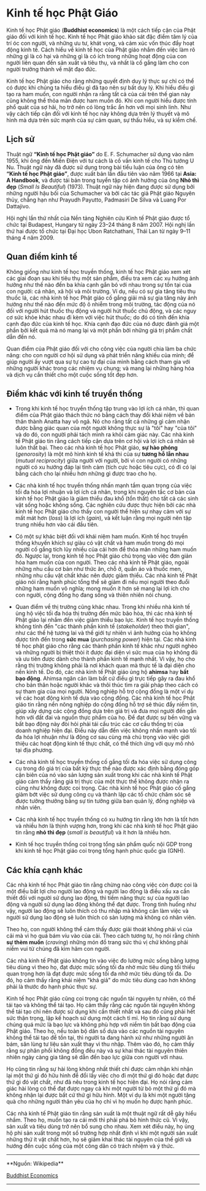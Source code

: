 # Kinh tế học Phật Giáo

Kinh tế học Phật giáo (**Buddhist economics**) là một cách tiếp cận của Phật giáo đối với kinh tế học. Kinh tế học Phật giáo khảo sát đặc điểm tâm lý của trí óc con người, và những ưu tư, khát vọng, và cảm xúc vốn thúc đẩy hoạt động kinh tế. Cách hiểu về kinh tế học của Phật giáo nhắm đến việc làm rõ những gì là có hại và những gì là có ích trong những hoạt động của con người liên quan đến sản xuất và tiêu thụ, và nhất là cố gắng làm cho con người trưởng thành về mặt đạo đức.

Kinh tế học Phật giáo cho rằng những quyết định duy lý thực sự chỉ có thể có được khi chúng ta hiểu điều gì đã tạo nên sự bất duy lý. Khi hiểu điều gì tạo ra ham muốn, con người nhận ra rằng tất cả của cải trên thế gian này cũng không thể thỏa mãn được ham muốn đó. Khi con người hiểu được tính phổ quát của sợ hãi, họ trở nên có lòng trắc ẩn hơn với mọi sinh linh. Như vậy cách tiếp cận đối với kinh tế học này không dựa trên lý thuyết và mô hình mà dựa trên sức mạnh của sự cảm quan, sự thấu hiểu, và sự kiềm chế.

## Lịch sử 

Thuật ngữ **“Kinh tế học Phật giáo”** do E. F. Schumacher sử dụng vào năm 1955, khi ông đến Miến Điện với tư cách là cố vấn kinh tế cho Thủ tướng U Nu. Thuật ngữ này đã được sử dụng trong bài tiểu luận của ông có tên **“Kinh tế học Phật giáo”**, được xuất bản lần đầu tiên vào năm 1966 tại **Asia: A Handbook**, và được tái bản trong tuyển tập có ảnh hưởng của ông **Nhỏ thì đẹp** (*Small Is Beautiful*) (1973). Thuật ngữ này hiện đang được sử dụng bởi những người hậu bối của Schumacher và bởi các tác giả Phật giáo Nguyên thủy, chẳng hạn như Prayudh Payutto, Padmasiri De Silva và Luang Por Dattajivo.

Hội nghị lần thứ nhất của Nền tảng Nghiên cứu Kinh tế Phật giáo được tổ chức tại Budapest, Hungary từ ngày 23–24 tháng 8 năm 2007. Hội nghị lần thứ hai được tổ chức tại Đại học Ubon Ratchathani, Thái Lan từ ngày 9–11 tháng 4 năm 2009.

## Quan điểm kinh tế

Không giống như kinh tế học truyền thống, kinh tế học Phật giáo xem xét các giai đoạn sau khi tiêu thụ một sản phẩm, điều tra xem các xu hướng ảnh hưởng như thế nào đến ba khía cạnh gắn bó với nhau trong sự tồn tại của con người: cá nhân, xã hội và môi trường. Ví dụ, nếu có sự gia tăng tiêu thụ thuốc lá, các nhà kinh tế học Phật giáo cố gắng giải mã sự gia tăng này ảnh hưởng như thế nào đến mức độ ô nhiễm trong môi trường, tác động của nó đối với người hút thuốc thụ động và người hút thuốc chủ động, và các nguy cơ sức khỏe khác nhau đi kèm với việc hút thuốc; do đó có tính đến khía cạnh đạo đức của kinh tế học. Khía cạnh đạo đức của nó được đánh giá một phần bởi kết quả mà nó mang lại và một phần bởi những giá trị phẩm chất dẫn đến nó.

Quan điểm của Phật giáo đối với cho công việc của người chia làm ba chức năng: cho con người cơ hội sử dụng và phát triển năng khiếu của mình; để giúp người ấy vượt qua sự tự cao tự đại của mình bằng cách tham gia với những người khác trong các nhiệm vụ chung; và mang lại những hàng hóa và dịch vụ cần thiết cho một cuộc sống tốt đẹp hơn.

## Điểm khác với kinh tế truyền thống

- Trong khi kinh tế học truyền thống tập trung vào lợi ích cá nhân, thì quan điểm của Phật giáo thách thức nó bằng cách thay đổi khái niệm về bản thân thành Anatta hay vô ngã. Nó cho rằng tất cả những gì cảm nhận được bằng giác quan của một người không thực sự là "tôi" hay "của tôi" và do đó, con người phải tách mình ra khỏi cảm giác này. Các nhà kinh tế Phật giáo tin rằng cách tiếp cận dựa trên cơ hội và lợi ích cá nhân sẽ luôn thất bại. Theo các nhà kinh tế học Phật giáo, **sự hào phóng** (*genorosity*) là một mô hình kinh tế khả thi của sự **tương hỗ lẫn nhau** (*mutual reciprocity*) giữa người với người, bởi vì con người có những người có xu hướng đáp lại tình cảm (tích cực hoặc tiêu cực), có đi có lại bằng cách cho lại nhiều hơn những gì được trao cho họ.

- Các nhà kinh tế học truyền thống nhấn mạnh tầm quan trọng của việc tối đa hóa lợi nhuận và lợi ích cá nhân, trong khi nguyên tắc cơ bản của kinh tế học Phật giáo là giảm thiểu đau khổ (tổn thất) cho tất cả các sinh vật sống hoặc không sống. Các nghiên cứu được thực hiện bởi các nhà kinh tế học Phật giáo cho thấy con người thể hiện sự nhạy cảm với sự mất mát hơn (*loss*) là lợi ích (*gain*), và kết luận rằng mọi người nên tập trung nhiều hơn vào cái đầu tiên.

- Có một sự khác biệt đối với khái niệm ham muốn. Kinh tế học truyền thống khuyến khích sự giàu có vật chất và ham muốn trong đó mọi người cố gắng tích lũy nhiều của cải hơn để thỏa mãn những ham muốn đó. Ngược lại, trong kinh tế học Phật giáo chú trọng vào việc đơn giản hóa ham muốn của con người. Theo các nhà kinh tế Phật giáo, ngoài những nhu cầu cơ bản như thức ăn, chỗ ở, quần áo và thuốc men, những nhu cầu vật chất khác nên được giảm thiểu. Các nhà kinh tế Phật giáo nói rằng hạnh phúc tổng thể sẽ giảm đi nếu mọi người theo đuổi những ham muốn vô nghĩa; mong muốn ít hơn sẽ mang lại lợi ích cho con người, cộng đồng họ đang sống và thiên nhiên nói chung.

- Quan điểm về thị trường cũng khác nhau. Trong khi nhiều nhà kinh tế ủng hộ việc tối đa hóa thị trường đến mức bão hòa, thì các nhà kinh tế Phật giáo lại nhắm đến việc giảm thiểu bạo lực. Kinh tế học truyền thống không tính đến "các thành phần kinh tế (*stakeholder*) theo thời gian", như các thế hệ tương lai và thế giới tự nhiên vì ảnh hưởng của họ không được tính đến trong **sức mua** (*purchasing power*) hiện tại. Các nhà kinh tế học phật giáo cho rằng các thành phần kinh tế khác như người nghèo và những người bị thiệt thòi ít được đại diện vì sức mua của họ không đủ và ưu tiên được dành cho thành phần kinh tế mạnh nhất. Vì vậy, họ cho rằng thị trường không phải là nơi khách quan mà thực tế là đại diện cho nền kinh tế. Do đó, các nhà kinh tế Phật giáo ủng hộ **ahimsa** hay **bất bạo động**. Ahimsa ngăn cản làm bất cứ điều gì trực tiếp gây ra đau khổ cho bản thân hoặc người khác và thôi thúc tìm ra giải pháp theo cách có sự tham gia của mọi người. Nông nghiệp hỗ trợ cộng đồng là một ví dụ về các hoạt động kinh tế dựa vào cộng đồng. Các nhà kinh tế học Phật giáo tin rằng nền nông nghiệp do cộng đồng hỗ trợ sẽ thúc đẩy niềm tin, giúp xây dựng các cộng đồng dựa trên giá trị và đưa mọi người đến gần hơn với đất đai và nguồn thực phẩm của họ. Để đạt được sự bền vững và bất bạo động này đòi hỏi phải tái cấu trúc các cơ cấu thống trị của doanh nghiệp hiện đại. Điều này dẫn đến việc không nhấn mạnh vào tối đa hóa lợi nhuận như là động cơ sau cùng mà chú trọng vào việc giới thiệu các hoạt động kinh tế thực chất, có thể thích ứng với quy mô nhỏ tại địa phương.

- Các nhà kinh tế học truyền thống cố gắng tối đa hóa việc sử dụng công cụ trong đó giá trị của bất kỳ thực thể nào được xác định bằng đóng góp cận biên của nó vào sản lượng sản xuất trong khi các nhà kinh tế Phật giáo cảm thấy rằng giá trị thực của một thực thể không được nhận ra cũng như không được coi trọng. Các nhà kinh tế học Phật giáo cố gắng giảm bớt việc sử dụng công cụ và thành lập các tổ chức chăm sóc sẽ được tưởng thưởng bằng sự tin tưởng giữa ban quản lý, đồng nghiệp và nhân viên.

- Các nhà kinh tế học truyền thống có xu hướng tin rằng lớn hơn là tốt hơn và nhiều hơn là thịnh vượng hơn, trong khi các nhà kinh tế học Phật giáo tin rằng **nhỏ thì đẹp** (*small is beautiful*) và ít hơn là nhiều hơn.

- Kinh tế học truyền thống coi trọng tổng sản phẩm quốc nội GDP trong khi kinh tế học Phật giáo coi trọng tổng hạnh phúc quốc gia (GNH).

## Các khía cạnh khác

Các nhà kinh tế học Phật giáo tin rằng chừng nào công việc còn được coi là một điều bất lợi cho người lao động và người lao động là điều xấu xa cần thiết đối với người sử dụng lao động, thì tiềm năng thực sự của người lao động và người sử dụng lao động không thể đạt được. Trong tình huống như vậy, người lao động sẽ luôn thích có thu nhập mà không cần làm việc và người sử dụng lao động sẽ luôn thích có sản lượng mà không có nhân viên.

Theo họ, con người không thể cảm thấy được giải thoát không phải vì của cải mà vì họ quá bám víu vào của cải. Theo cách tương tự, họ nói rằng chính **sự thèm muốn** (*craving*) những món đồ trang sức thú vị chứ không phải niềm vui từ chúng đã kìm hãm con người.

Các nhà kinh tế Phật giáo không tin vào việc đo lường mức sống bằng lượng tiêu dùng vì theo họ, đạt được mức sống tối đa nhờ mức tiêu dùng tối thiểu quan trọng hơn là đạt được mức sống tối đa nhờ mức tiêu dùng tối đa. Do đó, họ cảm thấy rằng khái niệm "khá giả" do mức tiêu dùng cao hơn không phải là thước đo hạnh phúc thực sự.

Kinh tế học Phật giáo cũng coi trọng các nguồn tài nguyên tự nhiên, có thể tái tạo và không thể tái tạo. Họ cảm thấy rằng các nguồn tài nguyên không thể tái tạo chỉ nên được sử dụng khi cần thiết nhất và sau đó cũng phải hết sức thận trọng, lập kế hoạch sử dụng một cách tỉ mỉ. Họ tin rằng sử dụng chúng quá mức là bạo lực và không phù hợp với niềm tin bất bạo động của Phật giáo. Theo họ, nếu toàn bộ dân số dựa vào các nguồn tài nguyên không thể tái tạo để tồn tại, thì người ta đang hành xử như những người ăn bám, săn lùng tư liệu sản xuất thay vì thu nhập. Thêm vào đó, họ cảm thấy rằng sự phân phối không đồng đều này và sự khai thác tài nguyên thiên nhiên ngày càng gia tăng sẽ dẫn đến bạo lực giữa con người với nhau.

Họ cũng tin rằng sự hài lòng không nhất thiết chỉ được cảm nhận khi nhận lại một thứ gì đó hữu hình để đổi lấy việc cho đi một thứ gì đó hoặc đạt được thứ gì đó vật chất, như đã nêu trong kinh tế học hiện đại. Họ nói rằng cảm giác hài lòng có thể đạt được ngay cả khi một người từ bỏ một thứ gì đó mà không nhận lại được bất cứ thứ gì hữu hình. Một ví dụ là khi một người tặng quà cho những người thân yêu của họ chỉ vì họ muốn họ được hạnh phúc.

Các nhà kinh tế Phật giáo tin rằng sản xuất là một thuật ngữ rất dễ gây hiểu nhầm. Theo họ, muốn tạo ra cái mới thì phải phá bỏ hình thức cũ. Vì vậy, sản xuất và tiêu dùng trở nên bổ sung cho nhau. Xem xét điều này, họ ủng hộ phi sản xuất trong một số trường hợp nhất định vì khi một người sản xuất những thứ ít vật chất hơn, họ sẽ giảm khai thác tài nguyên của thế giới và hướng đến cuộc sống của một công dân có trách nhiệm và ý thức.

<hr/>
**Nguồn: Wikipedia**

[Buddhist Economics](https://en.wikipedia.org/wiki/Buddhist_economics)
<hr/>